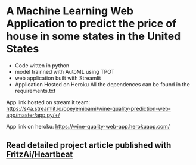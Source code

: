# A Machine Learning Web Application to predict the price of house in some states in the United States
- Code witten in python
- model trainned with AutoML using TPOT
- web application built with Streamlit 
- Application Hosted on Heroku 
All the dependences can be found in the requirements.txt 

App link hosted on streamlit team: https://s4a.streamlit.io/opeyemibami/wine-quality-prediction-web-app/master/app.py/+/

App link on heroku: https://wine-quality-web-app.herokuapp.com/

## Read detailed project article published with [FritzAi/Heartbeat](https://heartbeat.fritz.ai/building-a-conversational-chatbot-with-nltk-and-tensorflow-part-1-f452ce1756e5)

